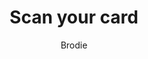 ---
layout: post
title: Scan your card
author: Brodie
section: patron-services
categories: [patron-services, brodie]
audience: ""
keywords: ""
goals: ""
actions: ""
---